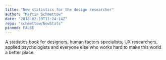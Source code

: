 ```yaml
---
title: "New statistics for the design researcher"
author: "Martin Schmettow"
date: "2018-02-19T11:24:14Z"
repo: "schmettow/NewStats"
pinned: FALSE
---
```


A statistics book for designers, human factors specialists, UX researchers, applied psychologists and everyone else who works hard to make this world a better place.

